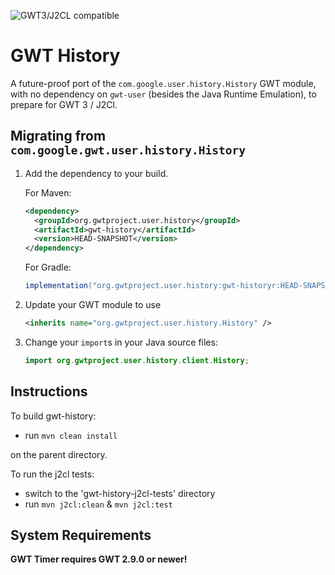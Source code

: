 ![GWT3/J2CL compatible](https://img.shields.io/badge/GWT3/J2CL-compatible-brightgreen.svg)

# GWT History

A future-proof port of the `com.google.user.history.History` GWT module,
with no dependency on `gwt-user` (besides the Java Runtime Emulation),
to prepare for GWT 3 / J2Cl.


##  Migrating from `com.google.gwt.user.history.History`

1. Add the dependency to your build.

   For Maven:

   ```xml
   <dependency>
     <groupId>org.gwtproject.user.history</groupId>
     <artifactId>gwt-history</artifactId>
     <version>HEAD-SNAPSHOT</version>
   </dependency>
   ```

   For Gradle:

   ```gradle
   implementation("org.gwtproject.user.history:gwt-historyr:HEAD-SNAPSHOT")
   ```

2. Update your GWT module to use

   ```xml
   <inherits name="org.gwtproject.user.history.History" />
   ```

3. Change your `import`s in your Java source files:

   ```java
   import org.gwtproject.user.history.client.History;
   ```

## Instructions

To build gwt-history:

* run `mvn clean install`

on the parent directory.

To run the j2cl tests:

* switch to the 'gwt-history-j2cl-tests' directory
* run `mvn j2cl:clean` & `mvn j2cl:test`


## System Requirements

**GWT Timer requires GWT 2.9.0 or newer!**


